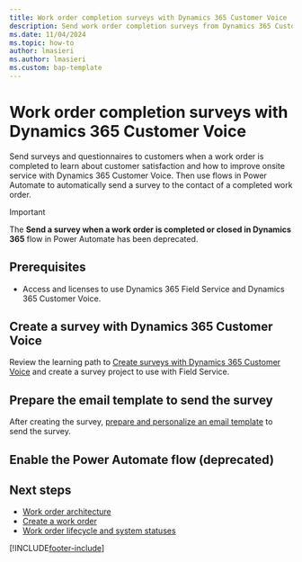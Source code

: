 ```yaml
---
title: Work order completion surveys with Dynamics 365 Customer Voice
description: Send work order completion surveys from Dynamics 365 Customer Voice with Power Automate flows.
ms.date: 11/04/2024
ms.topic: how-to
author: lmasieri
ms.author: lmasieri
ms.custom: bap-template
---
```


# Work order completion surveys with Dynamics 365 Customer Voice

Send surveys and questionnaires to customers when a work order is completed to learn about customer satisfaction and how to improve onsite service with Dynamics 365 Customer Voice. Then use flows in Power Automate to automatically send a survey to the contact of a completed work order.

> [!IMPORTANT]
> The **Send a survey when a work order is completed or closed in Dynamics 365** flow in Power Automate has been deprecated.

## Prerequisites

- Access and licenses to use Dynamics 365 Field Service and Dynamics 365 Customer Voice.

## Create a survey with Dynamics 365 Customer Voice

Review the learning path to [Create surveys with Dynamics 365 Customer Voice](/training/paths/create-surveys/) and create a survey project to use with Field Service.

## Prepare the email template to send the survey

After creating the survey, [prepare and personalize an email template](/training/modules/send-customer-voice-surveys/1a-templates) to send the survey.

## Enable the Power Automate flow (deprecated)

## Next steps

- [Work order architecture](field-service-architecture.md)
- [Create a work order](create-work-order.md)
- [Work order lifecycle and system statuses](work-order-status-booking-status.md)

[!INCLUDE[footer-include](../includes/footer-banner.md)]
